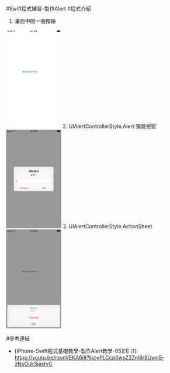 #Swift程式練習-製作Alert
#程式介紹
1. 畫面中間一個按鈕<br/>
<img src="https://github.com/tabhuang/ShowAlertView/raw/master/1.png" alt="GitHub" title="GitHub,Social Coding" width="30%" height="30%" />
2. UIAlertControllerStyle.Alert  彈跳視窗<br/>
<img src="https://github.com/tabhuang/ShowAlertView/raw/master/2.png" alt="GitHub" title="GitHub,Social Coding" width="30%" height="30%" />
3. UIAlertControllerStyle.ActionSheet <br/>
<img src="https://github.com/tabhuang/ShowAlertView/raw/master/3.png" alt="GitHub" title="GitHub,Social Coding" width="30%" height="30%" />

#參考連結
- [iPhone-Swift程式基礎教學-製作Alert教學-05][1]
[1]: https://youtu.be/rsvnVEKA6j8?list=PLCcp0wsZ2ZnI6rSUvm5-zNsOukSjastvC
